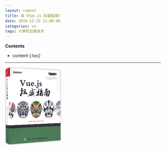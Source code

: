 ```yaml
---
layout: cnpost
title: 读《Vue.js 权威指南》
date: 2019-12-15 22:00:00
categories: cn
tags: 计算机应用技术
--- 
```


__Contents__

* content
{:toc}


-----
<p>
    <img src="/images/vue-js-tutorials.jpg" width="36%">
</p>

